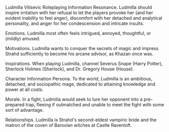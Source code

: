 Ludmilla Vilisevic 
Roleplaying Information
Resonance. Ludmilla should inspire irritation with her refusal to let the players provoke her (and her evident inability to feel anger), discomfort with her detached and analytical personality, and anger for her condescension and intricate insults.

Emotions. Ludmilla most often feels intrigued, annoyed, thoughtful, or (mildly) amused.

Motivations. Ludmilla wants to conquer the secrets of magic and impress Strahd sufficiently to become his arcane advisor, as Khazan once was.

Inspirations. When playing Ludmilla, channel Severus Snape (Harry Potter), Sherlock Holmes (Sherlock), and Dr. Gregory House (House).

Character Information
Persona. To the world, Ludmilla is an ambitious, detached, and sociopathic mage, dedicated to attaining knowledge and power at all costs.

Morale. In a fight, Ludmilla would seek to lure her opponent into a pre-prepared trap, fleeing if outmatched and unable to meet the fight with some sort of advantage.

Relationships. Ludmilla is Strahd's second-eldest vampiric bride and the matron of the coven of Barovian witches at Castle Ravenloft.